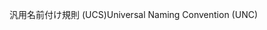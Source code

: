 <span data-ttu-id="7d21a-101">汎用名前付け規則 (UCS)</span><span class="sxs-lookup"><span data-stu-id="7d21a-101">Universal Naming Convention (UNC)</span></span>